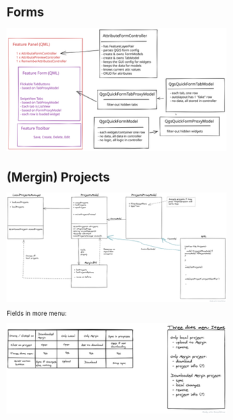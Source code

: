 # Forms

![](media/form_models.svg)

# (Mergin) Projects

![](media/class-structure.png)

Fields in more menu:

![](media/more-menu.png)

